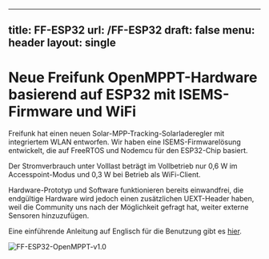 
---
title: FF-ESP32
url: /FF-ESP32
draft: false
menu: header
layout: single
---


# Neue Freifunk OpenMPPT-Hardware basierend auf ESP32 mit ISEMS-Firmware und WiFi
Freifunk hat einen neuen Solar-MPP-Tracking-Solarladeregler mit integriertem WLAN
entworfen. Wir haben eine ISEMS-Firmwarelösung entwickelt, die auf FreeRTOS und Nodemcu für den ESP32-Chip
basiert.

Der Stromverbrauch unter Volllast beträgt im Vollbetrieb nur 0,6 W im
Accesspoint-Modus und 0,3 W bei Betrieb als WiFi-Client.

Hardware-Prototyp und Software funktionieren bereits einwandfrei, die endgültige Hardware
wird jedoch einen zusätzlichen UEXT-Header haben, weil die Community uns
nach der Möglichkeit gefragt hat, weiter externe Sensoren hinzuzufügen.

Eine einführende Anleitung auf Englisch für die Benutzung gibt es
[hier](https://github.com/ISEMS/ISEMS-ESP32/blob/master/BEGINNER-HOWTO.md).

![FF-ESP32-OpenMPPT-v1.0](/images/ff-esp32-openmppt.jpg)
